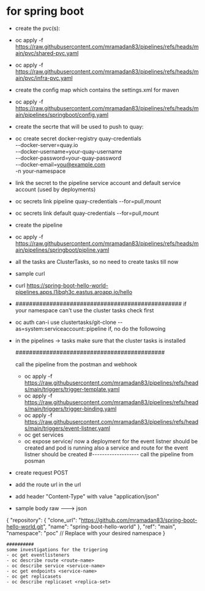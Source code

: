 # for spring boot
- create the pvc(s):
- oc apply -f https://raw.githubusercontent.com/mramadan83/pipelines/refs/heads/main/pvc/shared-pvc.yaml
- oc apply -f https://raw.githubusercontent.com/mramadan83/pipelines/refs/heads/main/pvc/infra-pvc.yaml
- create the config map which contains the settings.xml for maven
- oc apply -f https://raw.githubusercontent.com/mramadan83/pipelines/refs/heads/main/pipelines/springboot/config.yaml
- create the secrte that will be used to push to quay:
- oc create secret docker-registry quay-credentials \
  --docker-server=quay.io \
  --docker-username=your-quay-username \
  --docker-password=your-quay-password \
  --docker-email=you@example.com \
  -n your-namespace
- link the secret to  the pipeline service account and default service account (used by deployments)
- oc secrets link pipeline quay-credentials --for=pull,mount
- oc secrets link default quay-credentials --for=pull,mount
- create the pipeline
- oc apply -f https://raw.githubusercontent.com/mramadan83/pipelines/refs/heads/main/pipelines/springboot/pipline.yaml
- all the tasks are ClusterTasks, so no need to create tasks till now

- sample curl
- curl https://spring-boot-hello-world-pipelines.apps.l1ibqh3c.eastus.aroapp.io/hello

- #################################################
if your namespace can't use the cluster tasks
check first
- oc auth can-i use clustertasks/git-clone --as=system:serviceaccount:<your-namespace>:pipeline
if, no do the followoing
- in the pipelines -> tasks make sure that the cluster tasks is installed

  ############################################

  call the pipeline from the postman and webhook
  - oc apply -f https://raw.githubusercontent.com/mramadan83/pipelines/refs/heads/main/triggers/trigger-template.yaml
  - oc apply -f https://raw.githubusercontent.com/mramadan83/pipelines/refs/heads/main/triggers/trigger-binding.yaml
  - oc apply -f https://raw.githubusercontent.com/mramadan83/pipelines/refs/heads/main/triggers/event-listner.yaml
  - oc get services
  - oc expose service/<event-listner-created-service-name>
  now a deployment for the event listner should be created and pod is running
  also a service and route for the event listner should be created
#-------------------
call the pipeline from posman
- create request POST
- add the route url in the url
- add header "Content-Type" with value "application/json"
- sample body raw ---> json

{
  "repository": {
    "clone_url": "https://github.com/mramadan83/spring-boot-hello-world.git",
    "name": "spring-boot-hello-world"
  },
  "ref": "main",
  "namespace": "poc"  // Replace with your desired namespace
}

    ##########
    some investigations for the trigering
    - oc get eventlisteners
    - oc describe route <route-name>
    - oc describe service <service-name>
    - oc get endpoints <service-name>
    - oc get replicasets
    - oc describe replicaset <replica-set>
